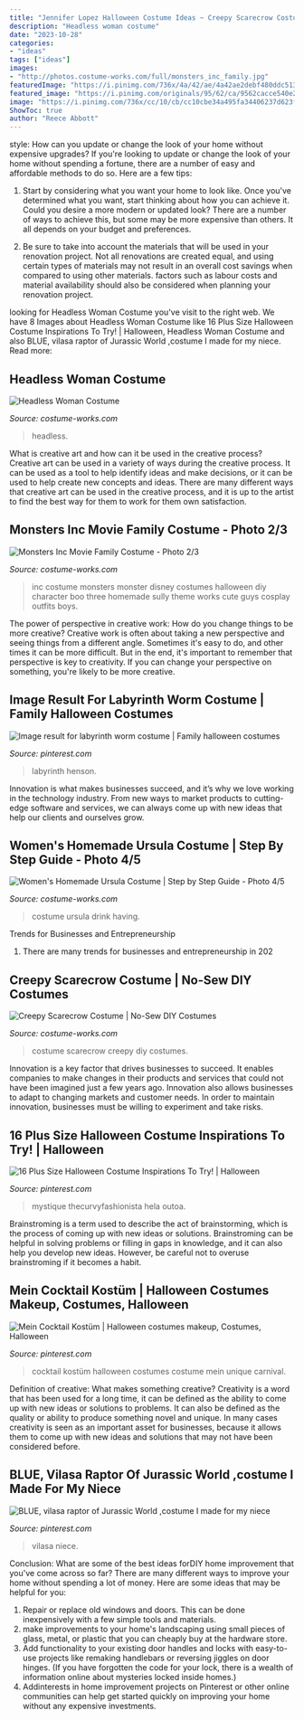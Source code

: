 ```yaml
---
title: "Jennifer Lopez Halloween Costume Ideas ~ Creepy Scarecrow Costume"
description: "Headless woman costume"
date: "2023-10-28"
categories:
- "ideas"
tags: ["ideas"]
images:
- "http://photos.costume-works.com/full/monsters_inc_family.jpg"
featuredImage: "https://i.pinimg.com/736x/4a/42/ae/4a42ae2debf480ddc5138c280ff8d4d6--jurassic-world-raptors.jpg"
featured_image: "https://i.pinimg.com/originals/95/62/ca/9562cacce540e229dc9673c6c0834f8f.jpg"
image: "https://i.pinimg.com/736x/cc/10/cb/cc10cbe34a495fa34406237d623fa20c.jpg"
ShowToc: true
author: "Reece Abbott"
---
```



style: How can you update or change the look of your home without expensive upgrades?
If you're looking to update or change the look of your home without spending a fortune, there are a number of easy and affordable methods to do so. Here are a few tips: 
1. Start by considering what you want your home to look like. Once you've determined what you want, start thinking about how you can achieve it. Could you desire a more modern or updated look? There are a number of ways to achieve this, but some may be more expensive than others. It all depends on your budget and preferences. 

2. Be sure to take into account the materials that will be used in your renovation project. Not all renovations are created equal, and using certain types of materials may not result in an overall cost savings when compared to using other materials. factors such as labour costs and material availability should also be considered when planning your renovation project.

	

		
looking for Headless Woman Costume you've visit to the right web. We have 8 Images about Headless Woman Costume like 16 Plus Size Halloween Costume Inspirations To Try! | Halloween, Headless Woman Costume and also BLUE, vilasa raptor of Jurassic World ,costume I made for my niece. Read more:
		
    
## Headless Woman Costume

<img loading=lazy src="https://photos.costume-works.com/full/headless_woman9.jpg" onerror="this.onerror=null;this.src='https://tse4.mm.bing.net/th?id=OIP.NxUh6JmdTtUvqI_jzamkpAHaMv&amp;pid=15.1';" alt="Headless Woman Costume">

_Source: costume-works.com_

>headless. 

	

What is creative art and how can it be used in the creative process?
Creative art can be used in a variety of ways during the creative process. It can be used as a tool to help identify ideas and make decisions, or it can be used to help create new concepts and ideas. There are many different ways that creative art can be used in the creative process, and it is up to the artist to find the best way for them to work for them own satisfaction.

    
## Monsters Inc Movie Family Costume - Photo 2/3

<img loading=lazy src="http://photos.costume-works.com/full/monsters_inc_family.jpg" onerror="this.onerror=null;this.src='https://tse3.mm.bing.net/th?id=OIP.tNpofdX2wqSDP-14FWZ-RAHaLH&amp;pid=15.1';" alt="Monsters Inc Movie Family Costume - Photo 2/3">

_Source: costume-works.com_

>inc costume monsters monster disney costumes halloween diy character boo three homemade sully theme works cute guys cosplay outfits boys. 

	

The power of perspective in creative work: How do you change things to be more creative?
Creative work is often about taking a new perspective and seeing things from a different angle. Sometimes it's easy to do, and other times it can be more difficult. But in the end, it's important to remember that perspective is key to creativity. If you can change your perspective on something, you're likely to be more creative.

    
## Image Result For Labyrinth Worm Costume | Family Halloween Costumes

<img loading=lazy src="https://i.pinimg.com/736x/e3/ce/89/e3ce897a6f34a2d69b02fd9eddb9f4dc--worms-labyrinths.jpg" onerror="this.onerror=null;this.src='https://tse4.mm.bing.net/th?id=OIP.6jk4X4ze--dqCazZbz8vdAHaJ4&amp;pid=15.1';" alt="Image result for labyrinth worm costume | Family halloween costumes">

_Source: pinterest.com_

>labyrinth henson. 

	

Innovation is what makes businesses succeed, and it’s why we love working in the technology industry. From new ways to market products to cutting-edge software and services, we can always come up with new ideas that help our clients and ourselves grow.

    
## Women&#039;s Homemade Ursula Costume | Step By Step Guide - Photo 4/5

<img loading=lazy src="https://photos.costume-works.com/full/ursula3.jpg" onerror="this.onerror=null;this.src='https://tse3.mm.bing.net/th?id=OIP.I9YnW7V3kuBmQ0CQOlh0HwHaJ3&amp;pid=15.1';" alt="Women&#039;s Homemade Ursula Costume | Step by Step Guide - Photo 4/5">

_Source: costume-works.com_

>costume ursula drink having. 

	

Trends for Businesses and Entrepreneurship
1. There are many trends for businesses and entrepreneurship in 202
    
## Creepy Scarecrow Costume | No-Sew DIY Costumes

<img loading=lazy src="https://photos.costume-works.com/full/scarecrow115.jpg" onerror="this.onerror=null;this.src='https://tse2.mm.bing.net/th?id=OIP.HfhOVVuJvSNnX9XilvhNzgHaJ3&amp;pid=15.1';" alt="Creepy Scarecrow Costume | No-Sew DIY Costumes">

_Source: costume-works.com_

>costume scarecrow creepy diy costumes. 

	

Innovation is a key factor that drives businesses to succeed. It enables companies to make changes in their products and services that could not have been imagined just a few years ago. Innovation also allows businesses to adapt to changing markets and customer needs. In order to maintain innovation, businesses must be willing to experiment and take risks.

    
## 16 Plus Size Halloween Costume Inspirations To Try! | Halloween

<img loading=lazy src="https://i.pinimg.com/originals/95/62/ca/9562cacce540e229dc9673c6c0834f8f.jpg" onerror="this.onerror=null;this.src='https://tse3.mm.bing.net/th?id=OIP.GtPXu2aE2NTtA4GfFf5-fQHaLH&amp;pid=15.1';" alt="16 Plus Size Halloween Costume Inspirations To Try! | Halloween">

_Source: pinterest.com_

>mystique thecurvyfashionista hela outoa. 

	

Brainstroming is a term used to describe the act of brainstorming, which is the process of coming up with new ideas or solutions. Brainstroming can be helpful in solving problems or filling in gaps in knowledge, and it can also help you develop new ideas. However, be careful not to overuse brainstroming if it becomes a habit.

    
## Mein Cocktail Kostüm | Halloween Costumes Makeup, Costumes, Halloween

<img loading=lazy src="https://i.pinimg.com/736x/cc/10/cb/cc10cbe34a495fa34406237d623fa20c.jpg" onerror="this.onerror=null;this.src='https://tse2.mm.bing.net/th?id=OIP.Jxf1nSh-NS9urhTuoESLWAAAAA&amp;pid=15.1';" alt="Mein Cocktail Kostüm | Halloween costumes makeup, Costumes, Halloween">

_Source: pinterest.com_

>cocktail kostüm halloween costumes costume mein unique carnival. 

	

Definition of creative: What makes something creative?
Creativity is a word that has been used for a long time, it can be defined as the ability to come up with new ideas or solutions to problems. It can also be defined as the quality or ability to produce something novel and unique. In many cases creativity is seen as an important asset for businesses, because it allows them to come up with new ideas and solutions that may not have been considered before.

    
## BLUE, Vilasa Raptor Of Jurassic World ,costume I Made For My Niece

<img loading=lazy src="https://i.pinimg.com/736x/4a/42/ae/4a42ae2debf480ddc5138c280ff8d4d6--jurassic-world-raptors.jpg" onerror="this.onerror=null;this.src='https://tse4.mm.bing.net/th?id=OIP.tXU3Av1cBOWwfYGZ0FYsxAAAAA&amp;pid=15.1';" alt="BLUE, vilasa raptor of Jurassic World ,costume I made for my niece">

_Source: pinterest.com_

>vilasa niece. 

	

Conclusion: What are some of the best ideas forDIY home improvement that you've come across so far?
There are many different ways to improve your home without spending a lot of money. Here are some ideas that may be helpful for you: 
1. Repair or replace old windows and doors. This can be done inexpensively with a few simple tools and materials. 
2. make improvements to your home's landscaping using small pieces of glass, metal, or plastic that you can cheaply buy at the hardware store. 
3. Add functionality to your existing door handles and locks with easy-to-use projects like remaking handlebars or reversing jiggles on door hinges. (If you have forgotten the code for your lock, there is a wealth of information online about mysteries locked inside homes.) 
4. Addinterests in home improvement projects on Pinterest or other online communities can help get started quickly on improving your home without any expensive investments.

